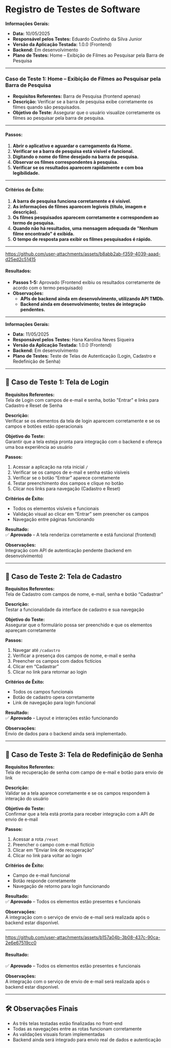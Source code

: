 # Registro de Testes de Software

**Informações Gerais:**

- **Data:** 10/05/2025  
- **Responsável pelos Testes:** Eduardo Coutinho da Silva Junior 
- **Versão da Aplicação Testada:** 1.0.0 (Frontend)  
- **Backend:** Em desenvolvimento  
- **Plano de Testes:** Home – Exibição de Filmes ao Pesquisar pela Barra de Pesquisa  

---

### **Caso de Teste 1: Home – Exibição de Filmes ao Pesquisar pela Barra de Pesquisa**

- **Requisitos Referentes:** Barra de Pesquisa (frontend apenas)  
- **Descrição:** Verificar se a barra de pesquisa exibe corretamente os filmes quando são pesquisados.  
- **Objetivo do Teste:** Assegurar que o usuário visualize corretamente os filmes ao pesquisar pela barra de pesquisa.

---

#### **Passos:**

1. **Abrir o aplicativo e aguardar o carregamento da Home.**
2. **Verificar se a barra de pesquisa está visível e funcional.**
3. **Digitando o nome do filme desejado na barra de pesquisa.**
4. **Observar os filmes correspondentes à pesquisa.**
5. **Verificar se os resultados aparecem rapidamente e com boa legibilidade.**

---

#### **Critérios de Êxito:**

1. **A barra de pesquisa funciona corretamente e é visível.**
2. **As informações de filmes aparecem legíveis (título, imagem e descrição).**
3. **Os filmes pesquisados aparecem corretamente e correspondem ao termo de pesquisa.**
4. **Quando não há resultados, uma mensagem adequada de "Nenhum filme encontrado" é exibida.**
5. **O tempo de resposta para exibir os filmes pesquisados é rápido.**

---


https://github.com/user-attachments/assets/b8abb2ab-f359-4039-aaad-d25ed2c51415


#### **Resultados:**

- **Passos 1-5:** Aprovado (Frontend exibiu os resultados corretamente de acordo com o termo pesquisado)  
- **Observações:**  
  - **APIs de backend ainda em desenvolvimento, utilizando API TMDb.**  
  - **Backend ainda em desenvolvimento; testes de integração pendentes.**


---


**Informações Gerais:**

- **Data:** 11/05/2025  
- **Responsável pelos Testes:** Hana Karolina Neves Siqueira 
- **Versão da Aplicação Testada:** 1.0.0 (Frontend)  
- **Backend:** Em desenvolvimento  
- **Plano de Testes:** Teste de Telas de Autenticação (Login, Cadastro e Redefinição de Senha)

---

## 🔹 Caso de Teste 1: Tela de Login

**Requisitos Referentes:**  
Tela de Login com campos de e-mail e senha, botão "Entrar" e links para Cadastro e Reset de Senha

**Descrição:**  
Verificar se os elementos da tela de login aparecem corretamente e se os campos e botões estão operacionais

**Objetivo do Teste:**  
Garantir que a tela esteja pronta para integração com o backend e ofereça uma boa experiência ao usuário

**Passos:**
1. Acessar a aplicação na rota inicial `/`
2. Verificar se os campos de e-mail e senha estão visíveis
3. Verificar se o botão “Entrar” aparece corretamente
4. Testar preenchimento dos campos e clique no botão
5. Clicar nos links para navegação (Cadastro e Reset)

**Critérios de Êxito:**
- Todos os elementos visíveis e funcionais
- Validação visual ao clicar em “Entrar” sem preencher os campos
- Navegação entre páginas funcionando

**Resultado:**  
✅ **Aprovado** – A tela renderiza corretamente e está funcional (frontend)

**Observações:**  
Integração com API de autenticação pendente (backend em desenvolvimento)

---

## 🔹 Caso de Teste 2: Tela de Cadastro

**Requisitos Referentes:**  
Tela de Cadastro com campos de nome, e-mail, senha e botão “Cadastrar”

**Descrição:**  
Testar a funcionalidade da interface de cadastro e sua navegação

**Objetivo do Teste:**  
Assegurar que o formulário possa ser preenchido e que os elementos apareçam corretamente

**Passos:**
1. Navegar até `/cadastro`
2. Verificar a presença dos campos de nome, e-mail e senha
3. Preencher os campos com dados fictícios
4. Clicar em “Cadastrar”
5. Clicar no link para retornar ao login

**Critérios de Êxito:**
- Todos os campos funcionais
- Botão de cadastro opera corretamente
- Link de navegação para login funcional

**Resultado:**  
✅ **Aprovado** – Layout e interações estão funcionando

**Observações:**  
Envio de dados para o backend ainda será implementado.

---

## 🔹 Caso de Teste 3: Tela de Redefinição de Senha

**Requisitos Referentes:**  
Tela de recuperação de senha com campo de e-mail e botão para envio de link

**Descrição:**  
Validar se a tela aparece corretamente e se os campos respondem à interação do usuário

**Objetivo do Teste:**  
Confirmar que a tela está pronta para receber integração com a API de envio de e-mail

**Passos:**
1. Acessar a rota `/reset`
2. Preencher o campo com e-mail fictício
3. Clicar em “Enviar link de recuperação”
4. Clicar no link para voltar ao login

**Critérios de Êxito:**
- Campo de e-mail funcional
- Botão responde corretamente
- Navegação de retorno para login funcionando

**Resultado:**  
✅ **Aprovado** – Todos os elementos estão presentes e funcionais

**Observações:**  
A integração com o serviço de envio de e-mail será realizada após o backend estar disponível.

---


https://github.com/user-attachments/assets/b157a04b-3b08-437c-90ca-2e6e67519cc0




#### **Resultado:**  
✅ **Aprovado** – Todos os elementos estão presentes e funcionais

**Observações:**  
A integração com o serviço de envio de e-mail será realizada após o backend estar disponível.

---

## 🛠️ Observações Finais

- As três telas testadas estão finalizadas no front-end
- Todas as navegações entre as rotas funcionam corretamente
- As validações visuais foram implementadas
- Backend ainda será integrado para envio real de dados e autenticação

